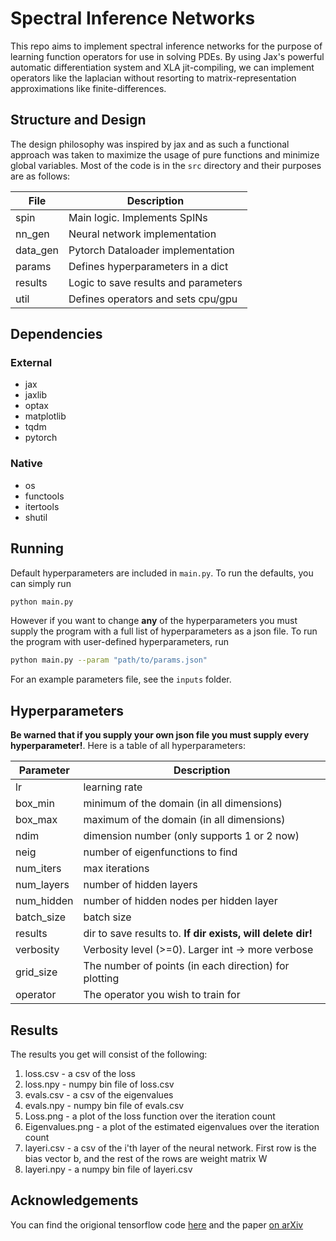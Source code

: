 # Spectral Inference Networks
This repo aims to implement spectral inference networks for the purpose of
learning function operators for use in solving PDEs. By using Jax's powerful
automatic differentiation system and XLA jit-compiling, we can implement
operators like the laplacian without resorting to matrix-representation
approximations like finite-differences.

## Structure and Design

The design philosophy was inspired by jax and as such a functional approach was
taken to maximize the usage of pure functions and minimize global variables.
Most of the code is in the `src` directory and their purposes are as follows:

| File        | Description                                   |
| ---------   | --------------------------------------------- |
| spin        | Main logic. Implements SpINs                  |
| nn_gen      | Neural network implementation                 |
| data_gen    | Pytorch Dataloader implementation             |
| params      | Defines hyperparameters in a dict             |
| results     | Logic to save results and parameters          |
| util        | Defines operators and sets cpu/gpu            |

## Dependencies

### External
- jax
- jaxlib
- optax
- matplotlib
- tqdm
- pytorch

### Native
- os
- functools
- itertools
- shutil

## Running

Default hyperparameters are included in `main.py`. To run the defaults, you can
simply run

```bash
python main.py
```

However if you want to change __any__ of the hyperparameters you must supply the
program with a full list of hyperparameters as a json file. To run the program
with user-defined hyperparameters, run

```bash
python main.py --param "path/to/params.json"
```

For an example parameters file, see the `inputs` folder.

## Hyperparameters

__Be warned that if you supply your own json file you must supply every
hyperparameter!__. Here is a table of all hyperparameters:

|Parameter    | Description                                                 |
| ---------   | ---------------------------------------------               |
| lr          | learning rate                                               |
| box_min     | minimum of the domain (in all dimensions)                   |
| box_max     | maximum of the domain (in all dimensions)                   |
| ndim        | dimension number (only supports 1 or 2 now)                 |
| neig        | number of eigenfunctions to find                            |
| num_iters   | max iterations                                              |
| num_layers  | number of hidden layers                                     |
| num_hidden  | number of hidden nodes per hidden layer                     |
| batch_size  | batch size                                                  |
| results     | dir to save results to. __If dir exists, will delete dir!__ |
| verbosity   | Verbosity level (>=0). Larger int -> more verbose           |
| grid_size   | The number of points (in each direction) for plotting       |
| operator    | The operator you wish to train for                          |

## Results

The results you get will consist of the following:
1. loss.csv - a csv of the loss
2. loss.npy - numpy bin file of loss.csv
3. evals.csv - a csv of the eigenvalues
4. evals.npy - numpy bin file of evals.csv
5. Loss.png - a plot of the loss function over the iteration count
6. Eigenvalues.png - a plot of the estimated eigenvalues over the iteration
   count
7. layeri.csv - a csv of the i'th layer of the neural network. First row is the
   bias vector b, and the rest of the rows are weight matrix W
8. layeri.npy - a numpy bin file of layeri.csv

## Acknowledgements

You can find the origional tensorflow code
[here](https://github.com/deepmind/spectral_inference_networks) and the paper
[on arXiv](https://arxiv.org/abs/1806.02215v3)
